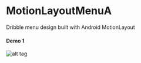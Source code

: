 # MotionLayoutMenuA
Dribble menu design built with Android MotionLayout

#### Demo 1
![alt tag](https://raw.githubusercontent.com/faob-dev/MotionLayoutMenuA/master/screenshots/motion_layout_menu.gif)
